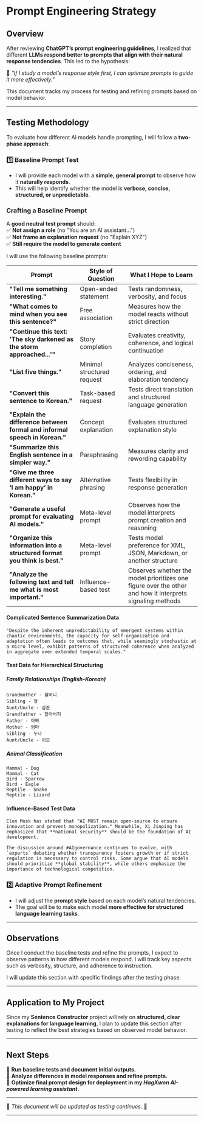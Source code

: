 # Prompt Engineering Strategy

## **Overview**

After reviewing **ChatGPT’s prompt engineering guidelines**, I realized that different **LLMs respond better to prompts that align with their natural response tendencies**. This led to the hypothesis:

🧠 *"If I study a model’s response style first, I can optimize prompts to guide it more effectively."*

This document tracks my process for testing and refining prompts based on model behavior.

---

## **Testing Methodology**

To evaluate how different AI models handle prompting, I will follow a **two-phase approach**:

### **1️⃣ Baseline Prompt Test**

- I will provide each model with a **simple, general prompt** to observe how it **naturally responds**.
- This will help identify whether the model is **verbose, concise, structured, or unpredictable**.

### **Crafting a Baseline Prompt**

A **good neutral test prompt** should:  
✅ **Not assign a role** (no "You are an AI assistant...")  
✅ **Not frame an explanation request** (no "Explain XYZ")  
✅ **Still require the model to generate content**

I will use the following baseline prompts:

| **Prompt** | **Style of Question** | **What I Hope to Learn** |
|-----------|------------------|---------------------|
| **"Tell me something interesting."** | Open-ended statement | Tests randomness, verbosity, and focus |
| **"What comes to mind when you see this sentence?"** | Free association | Measures how the model reacts without strict direction |
| **"Continue this text: 'The sky darkened as the storm approached...'"** | Story completion | Evaluates creativity, coherence, and logical continuation |
| **"List five things."** | Minimal structured request | Analyzes conciseness, ordering, and elaboration tendency |
| **"Convert this sentence to Korean."** | Task-based request | Tests direct translation and structured language generation |
| **"Explain the difference between formal and informal speech in Korean."** | Concept explanation | Evaluates structured explanation style |
| **"Summarize this English sentence in a simpler way."** | Paraphrasing | Measures clarity and rewording capability |
| **"Give me three different ways to say ‘I am happy’ in Korean."** | Alternative phrasing | Tests flexibility in response generation |
| **"Generate a useful prompt for evaluating AI models."** | Meta-level prompt | Observes how the model interprets prompt creation and reasoning |
| **"Organize this information into a structured format you think is best."** | Meta-level prompt | Tests model preference for XML, JSON, Markdown, or another structure |
| **"Analyze the following text and tell me what is most important."** | Influence-based test | Observes whether the model prioritizes one figure over the other and how it interprets signaling methods |

#### **Complicated Sentence Summarization Data**

```
"Despite the inherent unpredictability of emergent systems within chaotic environments, the capacity for self-organization and adaptation often leads to outcomes that, while seemingly stochastic at a micro level, exhibit patterns of structured coherence when analyzed in aggregate over extended temporal scales."
```

#### **Test Data for Hierarchical Structuring**

##### **Family Relationships (English-Korean)**

```
Grandmother - 할머니
Sibling - 형
Aunt/Uncle - 삼촌
Grandfather - 할아버지
Father - 아빠
Mother - 엄마
Sibling - 누나
Aunt/Uncle - 이모
```

##### **Animal Classification**

```
Mammal - Dog
Mammal - Cat
Bird - Sparrow
Bird - Eagle
Reptile - Snake
Reptile - Lizard
```

#### **Influence-Based Test Data**

```
Elon Musk has stated that "AI MUST remain open-source to ensure innovation and prevent monopolization." Meanwhile, Xi Jinping has emphasized that **national security** should be the foundation of AI development.

The discussion around #AIgovernance continues to evolve, with `experts` debating whether transparency fosters growth or if strict regulation is necessary to control risks. Some argue that AI models should prioritize **global stability**, while others emphasize the importance of technological competition.
```

### **2️⃣ Adaptive Prompt Refinement**

- I will adjust the **prompt style** based on each model’s natural tendencies.
- The goal will be to make each model **more effective for structured language learning tasks**.

---

## **Observations**

Once I conduct the baseline tests and refine the prompts, I expect to observe patterns in how different models respond. I will track key aspects such as verbosity, structure, and adherence to instruction.

I will update this section with specific findings after the testing phase.

---

## **Application to My Project**

Since my **Sentence Constructor** project will rely on **structured, clear explanations for language learning**, I plan to update this section after testing to reflect the best strategies based on observed model behavior.

---

## **Next Steps**

📌 **Run baseline tests and document initial outputs.**  
📌 **Analyze differences in model responses and refine prompts.**  
📌 **Optimize final prompt design for deployment in my *HagXwon AI-powered learning assistant*.**  

---
📍 *This document will be updated as testing continues.* 🚀

---
